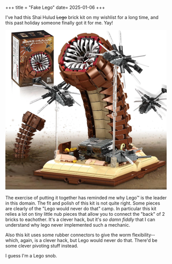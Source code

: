 +++
title = "Fake Lego"
date= 2025-01-06
+++

I've had this Shai Hulud <strike>Lego</strike> brick kit on my wishlist for a long time, and this past holiday someone finally got it for me. Yay!

<img src="shai-hulud-not-lego.jpg" alt="Fake Lego set of Shai Hulud" />

The exercise of putting it together has reminded me why Lego™ is the leader in this domain. The fit and polish of this kit is not quite right. Some pieces are clearly of the "Lego would never do that" camp. In particular this kit relies a lot on tiny little nub pieces that allow you to connect the "back" of 2 bricks to eachother. It's a clever hack, but it's *so damn fiddly* that I can understand why lego never implemented such a mechanic.

Also this kit uses some rubber connectors to give the worm flexibility-- which, again, is a clever hack, but Lego would never do that. There'd be some clever pivoting stuff instead.

I guess I'm a Lego snob.
